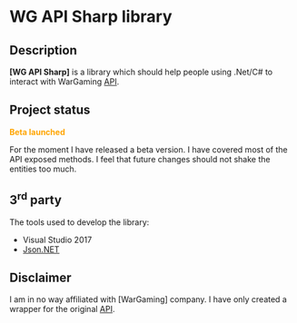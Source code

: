 # WG API Sharp library #

## Description ##
**[WG API Sharp]** is a library which should help people using .Net/C# to interact with WarGaming [API](https://developers.wargaming.net/).  

## Project status ##

<font color='orange'><b>Beta launched</b></font>

For the moment I have released a beta version. I have covered most of the API exposed methods. I feel that future changes should not shake the entities too much.

## 3<sup>rd</sup> party ##
The tools used to develop the library:
  * Visual Studio 2017
  * [Json.NET](https://www.newtonsoft.com/json)

## Disclaimer ##
I am in no way affiliated with [WarGaming] company. I have only created a wrapper for the original [API](https://developers.wargaming.net/).
